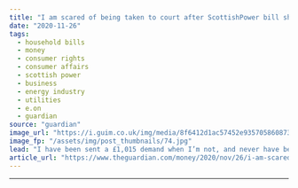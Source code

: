 ```yaml
---
title: "I am scared of being taken to court after ScottishPower bill shambles"
date: "2020-11-26"
tags: 
  - household bills
  - money
  - consumer rights
  - consumer affairs
  - scottish power
  - business
  - energy industry
  - utilities
  - e.on
  - guardian
source: "guardian"
image_url: "https://i.guim.co.uk/img/media/8f6412d1ac57452e935705860873468bb1de3e03/0_356_6252_3750/master/6252.jpg?width=460&quality=85&auto=format&fit=max&s=c88e84eab6ae73917dc7af68fa42234d"
image_fp: "/assets/img/post_thumbnails/74.jpg"
lead: "I have been sent a £1,015 demand when I’m not, and never have been, a customerI am frightened that I am going to be taken to court by ScottishPower for a bill of £1,015 when I’m not, and never have been, a customer.In June 2018 I changed my supplier ..."
article_url: "https://www.theguardian.com/money/2020/nov/26/i-am-scared-of-being-taken-to-court-after-scottishpower-bill-shambles"
---
```


---
